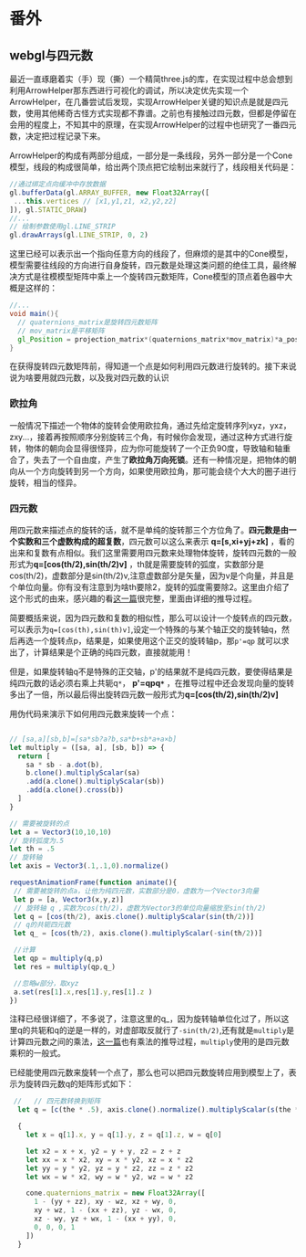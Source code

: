 # 番外
## webgl与四元数
最近一直琢磨着实（手）现（撕）一个精简three.js的库，在实现过程中总会想到利用ArrowHelper那东西进行可视化的调试，所以决定优先实现一个ArrowHelper，在几番尝试后发现，实现ArrowHelper关键的知识点是就是四元数，使用其他稀奇古怪方式实现都不靠谱。之前也有接触过四元数，但都是停留在会用的程度上，不知其中的原理，在实现ArrowHelper的过程中也研究了一番四元数，决定把过程记录下来。

ArrowHelper的构成有两部分组成，一部分是一条线段，另外一部分是一个Cone模型，线段的构成很简单，给出两个顶点把它绘制出来就行了，线段相关代码是：
```js
//通过绑定点向缓冲中存放数据
gl.bufferData(gl.ARRAY_BUFFER, new Float32Array([
 ...this.vertices // [x1,y1,z1, x2,y2,z2]
]), gl.STATIC_DRAW)
//...
// 绘制参数使用gl.LINE_STRIP
gl.drawArrays(gl.LINE_STRIP, 0, 2)
```
这里已经可以表示出一个指向任意方向的线段了，但麻烦的是其中的Cone模型，模型需要往线段的方向进行自身旋转，四元数是处理这类问题的绝佳工具，最终解决方式是往模模型矩阵中乘上一个旋转四元数矩阵，Cone模型的顶点着色器中大概是这样的：
```glsl
//...
void main(){
  // quaternions_matrix是旋转四元数矩阵
  // mov_matrix是平移矩阵
  gl_Position = projection_matrix*(quaternions_matrix*mov_matrix)*a_position;
}
```
在获得旋转四元数矩阵前，得知道一个点是如何利用四元数进行旋转的。接下来说说为啥要用就四元数，以及我对四元数的认识

### 欧拉角
一般情况下描述一个物体的旋转会使用欧拉角，通过先给定旋转序列xyz，yxz，zxy...，接着再按照顺序分别旋转三个角，有时候你会发现，通过这种方式进行旋转，物体的朝向会显得很怪异，应为你可能旋转了一个正负90度，导致轴和轴重合了，失去了一个自由度，产生了**欧拉角万向死锁**。还有一种情况是，把物体的朝向从一个方向旋转到另一个方向，如果使用欧拉角，那可能会绕个大大的圈子进行旋转，相当的怪异。

### 四元数
用四元数来描述点的旋转的话，就不是单纯的旋转那三个方位角了。**四元数是由一个实数和三个虚数构成的超复数**，四元数可以这么来表示 **q=[s,xi+yj+zk]** ，看的出来和复数有点相似。我们这里需要用四元数来处理物体旋转，旋转四元数的一般形式为**q=[cos(th/2),sin(th/2)v]** ，th就是需要旋转的弧度，实数部分是cos(th/2)，虚数部分是sin(th/2)v,注意虚数部分是矢量，因为v是个向量，并且是个单位向量。你有没有注意到为啥th要除2，旋转的弧度需要除2。这里由介绍了这个形式的由来，感兴趣的看[这一篇](https://www.3dgep.com/understanding-quaternions/)很完整，里面由详细的推导过程。

简要概括来说，因为四元数和复数的相似性，那么可以设计一个旋转点的四元数，可以表示为`q=[cos(th),sin(th)v]`,设定一个特殊的与某个轴正交的旋转轴q，然后再选一个旋转点p，结果是，如果使用这个正交的旋转轴p，那`p'=qp` 就可以求出了，计算结果是个正确的纯四元数，直接就能用！

但是，如果旋转轴q不是特殊的正交轴，p'的结果就不是纯四元数，要使得结果是纯四元数的话必须右乘上共轭q`*`， **p'=qpq`*`** ，在推导过程中还会发现向量的旋转多出了一倍，所以最后得出旋转四元数一般形式为**q=[cos(th/2),sin(th/2)v]**

用伪代码来演示下如何用四元数来旋转一个点：
```js

// [sa,a][sb,b]=[sa*sb?a?b,sa*b+sb*a+a×b]
let multiply = ([sa, a], [sb, b]) => {
  return [
    sa * sb - a.dot(b),
    b.clone().multiplyScalar(sa)
    .add(a.clone().multiplyScalar(sb))
    .add(a.clone().cross(b))
  ]
}

// 需要被旋转的点
let a = Vector3(10,10,10)
// 旋转弧度为.5
let th = .5
// 旋转轴
let axis = Vector3(.1,.1,0).normalize()

requestAnimationFrame(function animate(){
 // 需要被旋转的点a，让他为纯四元数，实数部分是0，虚数为一个Vector3向量
 let p = [a, Vector3(x,y,z)]
 // 旋转轴 q ,实数为cos(th/2)，虚数为Vector3的单位向量缩放至sin(th/2)
 let q = [cos(th/2), axis.clone().multiplyScalar(sin(th/2))]
 // q的共轭四元数
 let q_ = [cos(th/2), axis.clone().multiplyScalar(-sin(th/2))]

 //计算
 let qp = multiply(q,p)
 let res = multiply(qp,q_)

 //忽略w部分，取xyz
 a.set(res[1].x,res[1].y,res[1].z )
})

```
注释已经很详细了，不多说了，注意这里的q_，因为旋转轴单位化过了，所以这里q的共轭和q的逆是一样的，对虚部取反就行了`-sin(th/2)`,还有就是`multiply`是计算四元数之间的乘法，[这一篇](https://www.3dgep.com/understanding-quaternions/)也有乘法的推导过程，`multiply`使用的是四元数乘积的一般式。


已经能使用四元数来旋转一个点了，那么也可以把四元数旋转应用到模型上了，表示为旋转四元数q的矩阵形式如下：
```js
 //   // 四元数转换到矩阵
  let q = [c(the * .5), axis.clone().normalize().multiplyScalar(s(the * .5))]

  {
    let x = q[1].x, y = q[1].y, z = q[1].z, w = q[0]

    let x2 = x + x, y2 = y + y, z2 = z + z
    let xx = x * x2, xy = x * y2, xz = x * z2
    let yy = y * y2, yz = y * z2, zz = z * z2
    let wx = w * x2, wy = w * y2, wz = w * z2

    cone.quaternions_matrix = new Float32Array([
      1 - (yy + zz), xy - wz, xz + wy, 0,
      xy + wz, 1 - (xx + zz), yz - wx, 0,
      xz - wy, yz + wx, 1 - (xx + yy), 0,
      0, 0, 0, 1
    ])
  }
```






